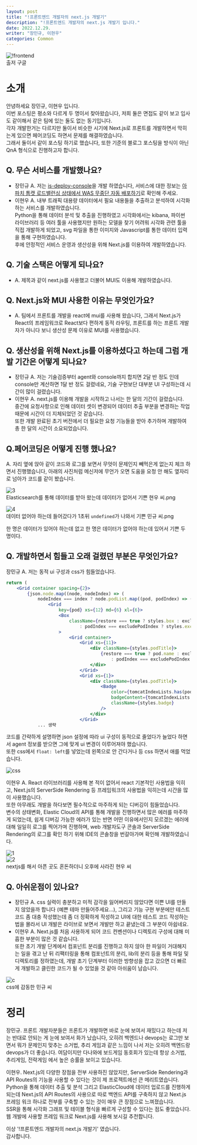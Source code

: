 ```yaml
---
layout: post
title: "!프론트엔드 개발자의 next.js 개발기"
description: "!프론트엔드 개발자의 next.js 개발기 입니다."
date: 2022.12.29.
writer: "장민규, 이현우"
categories: Common
---
```


![!frontend](/images/2022-12-29-nextjs-devstory/0.png)   
출저 구글

# 소개

안녕하세요 장민규, 이현우 입니다.   
이번 포스팅은 평소와 다르게 두 명이서 찾아왔습니다, 저희 둘은 면접도 같이 보고 입사도 같이해서 같은 팀에 있는 둘도 없는 동기입니다.   
각자 개발한거는 다르지만 둘이서 비슷한 시기에 Next.js로 프론트를 개발하면서 막히는게 있으면 페어코딩도 하면서 문제를 해결하였습니다.   
그래서 둘이서 같이 포스팅 하기로 했습니다, 또한 기준의 블로그 포스팅을 방식이 아닌 QnA 형식으로 진행하고자 합니다.

## Q. 무슨 서비스를 개발했나요?
- 장민규 A. 저는 [is-deploy-console](https://github.com/danawalab/is-deploy-console)을 개발 하였습니다, 서비스에 대한 정보는 [아파치 톰캣 로드밸런싱 상태에서 WAS 무중단 자동 배포하기](https://danawalab.github.io/common/2022/12/21/is-deploy-part1.html)로 확인해 주세요.
- 이현우 A. 내부 트래픽 대용량 데이터에서 필요 내용들을 추출하고 분석하여 시각화하는 서비스를 개발하였습니다.   
Python을 통해 데이터 분석 및 추출을 진행하였고 시각화에서는 kibana, 파이썬 라이브러리 등 여러 툴을 사용했지만
원하는 모델을 찾기 어려워 시각화 관련 툴을 직접 개발하게 되었고, svg 파일을 통한 이미지와 Javascript를 통한 데이터 입력을 통해 구현하였습니다.   
후에 안정적인 서비스 운영과 생산성을 위해 Next.js를 이용하여 개발하였습니다.

## Q. 기술 스택은 어떻게 되나요?
- A. 제목과 같이 next.js를 사용했고 더불어 MUI도 이용해 개발하였습니다.

## Q. Next.js와 MUI 사용한 이유는 무엇인가요?
- A. 팀에서 프론트를 개발을 react에 mui를 사용해 왔습니다, 그래서 Next.js가 React의 프레임워크로 React보다 편하게 동적 라우팅,  프론트를 하는 프론트 개발자가 아니다 보니 생산성 문제 이유로 MUI를 사용했습니다.

## Q. 생산성을 위해 Next.js를 이용하셨다고 하는데 그럼 개발 기간은 어떻게 되나요?
- 장민규 A. 저는 기술검증부터 agent와 console까지 합치면 2달 반 정도 인데 console만 계산하면 1달 반 정도 걸렸네요, 기술 구현보단 대부분 UI 구성하는데 시간이 많이 걸렸습니다.
- 이현우 A. next.js를 이용해 개발을 시작하고 나서는 한 달의 기간이 걸렸습니다.   
  중간에 요청사항으로 인해 데이터 셋이 변경되어 데이터 추출 부분을 변경하는 작업 때문에 시간이 더 지체되었던 것 같습니다.   
  또한 개발 완료된 초기 버전에서 더 필요한 요청 기능들을 받아 추가하며 개발하여 총 한 달의 시간이 소요되었습니다.

## Q.페어코딩은 어떻게 진행 했나요?
A. 자리 옆에 앉아 같이 코드와 로그를 보면서 무엇이 문제인지 빼먹은게 없는지 체크 하면서 진행했습니다, 아래의 사진처럼 메신저에 무언가 오면 도움을 요청 안 해도 옆자리로 넘아가 코드를 같이 봤습니다.

![3](/images/2022-12-29-nextjs-devstory/a.PNG)   
Elasticsearch를 통해 데이터를 받아 왔는데 데이터가 없어서 기쁜 현우 씨.png

![4](/images/2022-12-29-nextjs-devstory/b.PNG)   
데이터 없어야 하는데 들어갔다가 1초뒤 `undefined`가 나와서 기쁜 민규 씨.png

한 명은 데이터가 있어야 하는데 없고 한 명은 데이터가 없어야 하는데 있어서 기쁜 두 명이다.

## Q. 개발하면서 힘들고 오래 걸렸던 부분은 무엇인가요?
장민규 A. 저는 동적 ui 구성과 css가 힘들었습니다.

```jsx
return (
    <Grid container spacing={2}>
        {json.node.map((node, nodeIndex) => (
            nodeIndex === index ? node.podList.map((pod, podIndex) => (
                <Grid
                    key={pod} xs={12} md={6} xl={6}>
                    <Box
                        className={restore === true ? styles.box : excludeStatus === false ? styles.box
                            : podIndex === excludePodIndex ? styles.excludeBox : styles.box}
                    >
                        <Grid container>
                            <Grid xs={11}>
                                <div className={styles.podTitle}>
                                    {restore === true ? pod.name : excludeStatus === false ? pod.name
                                        : podIndex === excludePodIndex ? pod.name + " 제외되었습니다" : pod.name}
                                </div>
                            </Grid>
                            <Grid xs={1}>
                                <div className={styles.podTitle}>
                                    <Badge
                                        color={tomcatIndexLists.has(podIndex) ? 'error' : 'primary'}
                                        badgeContent={tomcatIndexLists.has(podIndex) ? 'OFF' : 'ON'}
                                        className={styles.badge}
                                    />
                                </div>
                            </Grid>
            ... 생략
```
코드를 간략하게 설명하면 json 설정에 따라 ui 구성이 동적으로 줄었다가 늘었다 하면서 agent 정보를 받으면 그에 맞게 ui 변경이 이루어져야 했습니다.   
또한 css에서 `float: left`를 넣었는데 왼쪽으로 안 간다거나 등 css 하면서 애를 먹었습니다.

![css](/images/2022-12-29-nextjs-devstory/10.gif)

이현우 A. React 라이브러리를 사용해 본 적이 없어서 react 기본적인 사용법을 익히고,
Next.js의 ServerSide Rendering 등 프레임워크의 사용법을 익히는데 시간을 많이 사용했습니다.   
또한 아무래도 개발을 하다보면 필수적으로 마주하게 되는 디버깅이 힘들었습니다.   
변수의 상태변화, Elastic Cloud의 API를 통해 개발을 진행하면서 많은 에러를 마주하게 되었는데,
쉽게 디버깅 가능한 에러가 있는 반면 어떤 이유에서인지 모르겠는 에러에 대해 일일히 로그를 찍어가며
진행하며, web 개발자도구 콘솔과 ServerSide Rendering의 로그를 확인 하기 위해 IDE의 콘솔창을 번갈아가며 확인해 개발하였습니다.


![1](/images/2022-12-29-nextjs-devstory/3.PNG)   
![2](/images/2022-12-29-nextjs-devstory/4.PNG)      
nextjs를 해서 아픈 곳도 혼돈하더니 오후에 사라진 현우 씨

## Q.  아쉬운점이 있나요?
- 장민규 A. css 실력이 충분하고 미적 감각을 잃어버리지 않았다면 이쁜 UI를 만들지 않았을까 합니다 (예쁜 테마 만들어주세요...), 그리고 기능 구현 부분에만 테스트 코드 좀 대충 작성했는데 좀 더 정확하게 작성하고 UI에 대한 테스트 코드 작성하는 법을 몰라서 UI 개발은 라이브로 보면서 개발만 하고 끝냈는데 그 부분이 아쉽네요.
- 이현우 A. Next.js를 처음 사용하게 되어 코드 컨벤션이나 디렉토리 구성에 대해 미흡한 부분이 많은 것 같습니다.   
또한 초기 개발 단계에서 컴포넌트 분리를 진행하고 하지 않아 한 파일이 거대해지는 일을 겪고 난 뒤
리팩터링을 통해 컴포넌트의 분리, lib의 분리 등을 통해 파일 및 디렉토리를 정하였는데,
개발 초기 단계부터 이러한 방향성을 잡고 갔으면 더 빠르게 개발하고 클린한 코드가 될 수 있었을 것 같아 아쉬움이 남습니다.

![c](/images/2022-12-29-nextjs-devstory/2.PNG)   
css에 감동한 민규 씨

# 정리

장민규. 프론트 개발자분들은 프론트가 개발하면 바로 눈에 보여서 재밌다고 하는데 저는 반대로 안되는 게 눈에 보여서 화가 났습니다,
오히려 백엔드나 devops는 로그만 보면서 뭐가 문제인지 맞추는 소거법, 추리 게임과 같은 느낌이 나서 저는 오히려 백엔드랑 devops가 더 좋습니다.
여담이지만 다나와에 보드게임 동호회가 있는데 항상 소거법, 추리게임, 전략게임 에서 높은 승률을 보이고 있습니다.     

이현우. Next.js의 다양한 장점을 전부 사용하진 않았지만, ServerSide Rendering과 API Routes의 기능을 사용할 수 있다는 것이
제 프로젝트에선 큰 메리트였습니다.   
Python을 통해 데이터 추출 및 분석 그리고 ElasticCloud에 데이터 업로드를 진행하게 되는데
Next.js의 API Routes의 사용으로 따로 백엔드 API를 구축하지 않고 Next.js 프레임 워크 하나로 전부를 구축할 수 있는 것이 매우 큰 장점으로 느껴졌습니다.   
SSR을 통해 시각화 그래프 및 테이블 형식을 빠르게 구성할 수 있다는 점도 좋았습니다.   
웹 개발에 사용할 프레임 워크로 Next.js를 사용해 보시길 추천합니다.   

이상 '!프론트엔드 개발자의 next.js  개발기' 였습니다.   
감사합니다.
